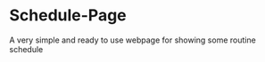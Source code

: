 Schedule-Page
=============

A very simple and ready to use webpage for showing some routine schedule
